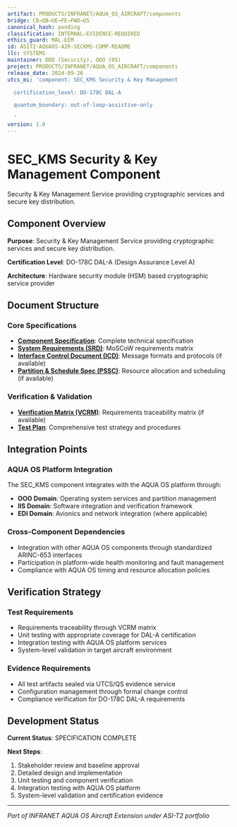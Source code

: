 ```yaml
---
artifact: PRODUCTS/INFRANET/AQUA_OS_AIRCRAFT/components
bridge: CB→QB→UE→FE→FWD→QS
canonical_hash: pending
classification: INTERNAL–EVIDENCE-REQUIRED
ethics_guard: MAL-EEM
id: ASIT2-AQUAOS-AIR-SECKMS-COMP-README
llc: SYSTEMS
maintainer: DDD (Security), OOO (OS)
project: PRODUCTS/INFRANET/AQUA_OS_AIRCRAFT/components
release_date: 2024-09-26
utcs_mi: 'component: SEC_KMS Security & Key Management

  certification_level: DO-178C DAL-A

  quantum_boundary: out-of-loop-assistive-only

  '
version: 1.0
---
```


# SEC_KMS Security & Key Management Component

Security & Key Management Service providing cryptographic services and secure key distribution.

## Component Overview

**Purpose**: Security & Key Management Service providing cryptographic services and secure key distribution.

**Certification Level**: DO-178C DAL-A (Design Assurance Level A)

**Architecture**: Hardware security module (HSM) based cryptographic service provider

## Document Structure

### Core Specifications
- **[Component Specification](./SEC_KMS_Component_Spec.md)**: Complete technical specification
- **[System Requirements (SRD)](./SEC_KMS_SRD.md)**: MoSCoW requirements matrix
- **[Interface Control Document (ICD)](./SEC_KMS_ICD.yaml)**: Message formats and protocols (if available)
- **[Partition & Schedule Spec (PSSC)](./SEC_KMS_PSSC.json)**: Resource allocation and scheduling (if available)

### Verification & Validation
- **[Verification Matrix (VCRM)](./SEC_KMS_VCRM.csv)**: Requirements traceability matrix (if available)
- **[Test Plan](./SEC_KMS_Test_Plan.md)**: Comprehensive test strategy and procedures

## Integration Points

### AQUA OS Platform Integration
The SEC_KMS component integrates with the AQUA OS platform through:
- **OOO Domain**: Operating system services and partition management
- **IIS Domain**: Software integration and verification framework
- **EDI Domain**: Avionics and network integration (where applicable)

### Cross-Component Dependencies
- Integration with other AQUA OS components through standardized ARINC-653 interfaces
- Participation in platform-wide health monitoring and fault management
- Compliance with AQUA OS timing and resource allocation policies

## Verification Strategy

### Test Requirements
- Requirements traceability through VCRM matrix
- Unit testing with appropriate coverage for DAL-A certification
- Integration testing with AQUA OS platform services
- System-level validation in target aircraft environment

### Evidence Requirements
- All test artifacts sealed via UTCS/QS evidence service
- Configuration management through formal change control
- Compliance verification for DO-178C DAL-A requirements

## Development Status

**Current Status**: SPECIFICATION COMPLETE

**Next Steps**:
1. Stakeholder review and baseline approval
2. Detailed design and implementation  
3. Unit testing and component verification
4. Integration testing with AQUA OS platform
5. System-level validation and certification evidence

---

*Part of INFRANET AQUA OS Aircraft Extension under ASI-T2 portfolio*
